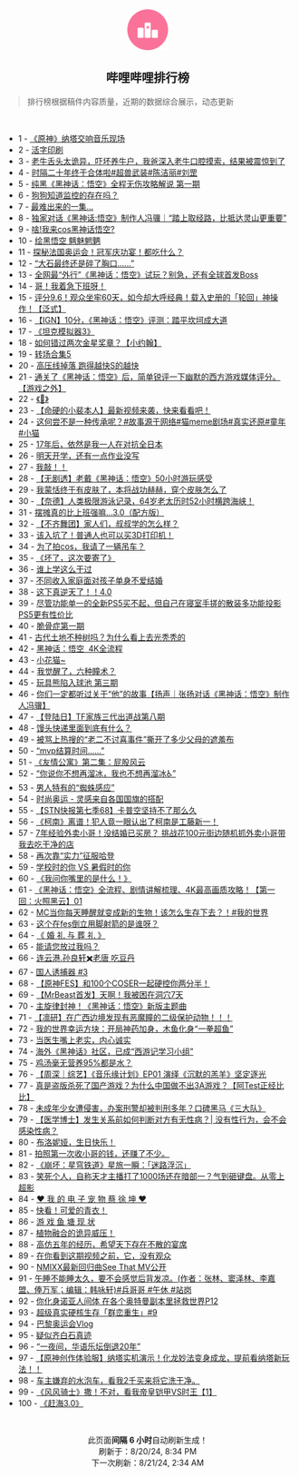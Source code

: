 <div align="center">
    <img src="./assets/icon_rank.png" alt="logo" />
    <h2>哔哩哔哩排行榜</h>
</div>

> 排行榜根据稿件内容质量，近期的数据综合展示，动态更新

<br />

<ul><li><span>1 - <a href=https://www.bilibili.com/BV18E4m1d7b7>《原神》纳塔交响音乐现场</a></span></li><li><span>2 - <a href=https://www.bilibili.com/BV1ir421K7he>活字印刷</a></span></li><li><span>3 - <a href=https://www.bilibili.com/BV1Er421M7rA>老牛舌头太诡异，吓坏养牛户，我爸深入老牛口腔摸索，结果被震惊到了</a></span></li><li><span>4 - <a href=https://www.bilibili.com/BV1DH4y1c7JF>时隔二十年终于合体啦#超兽武装#陈洁丽#刘罡</a></span></li><li><span>5 - <a href=https://www.bilibili.com/BV114421U75X>纯黑《黑神话：悟空》全程无伤攻略解说&nbsp;第一期</a></span></li><li><span>6 - <a href=https://www.bilibili.com/BV1Km42137yg>狗狗知道监控的存在吗？</a></span></li><li><span>7 - <a href=https://www.bilibili.com/BV1Nf421B7NP>最难出来的一集...</a></span></li><li><span>8 - <a href=https://www.bilibili.com/BV1Gi421a74W>独家对话《黑神话:悟空》制作人冯骥｜“踏上取经路，比抵达灵山更重要”</a></span></li><li><span>9 - <a href=https://www.bilibili.com/BV1SW421X7Lk>啥!我来cos黑神话悟空?</a></span></li><li><span>10 - <a href=https://www.bilibili.com/BV1jE4m1d7LQ>绘黑悟空&nbsp;魑魅魍魉</a></span></li><li><span>11 - <a href=https://www.bilibili.com/BV11M4m1y7Sz>探秘法国奥运会！冠军庆功宴！都吃什么？</a></span></li><li><span>12 - <a href=https://www.bilibili.com/BV1Fy411q76v>“大石最终还是碎了胸口......”</a></span></li><li><span>13 - <a href=https://www.bilibili.com/BV1AS421d7be>全网最“外行”《黑神话：悟空》试玩？别急，还有全球首发Boss</a></span></li><li><span>14 - <a href=https://www.bilibili.com/BV1Hi421a74W>哥！我着急下班呀！</a></span></li><li><span>15 - <a href=https://www.bilibili.com/BV13y411v77C>评分9.6！观众坐牢60天，如今却大呼经典！载入史册的「轮回」神操作！【泛式】</a></span></li><li><span>16 - <a href=https://www.bilibili.com/BV1Ti421a7dv>【IGN】10分，《黑神话：悟空》评测：踏平坎坷成大道</a></span></li><li><span>17 - <a href=https://www.bilibili.com/BV1Qr421M7Xs>《坦克模拟器3》</a></span></li><li><span>18 - <a href=https://www.bilibili.com/BV1h1421t7Fc>如何错过两次金星奖章？【小约翰】</a></span></li><li><span>19 - <a href=https://www.bilibili.com/BV1SE4m1R7Uu>转场合集5</a></span></li><li><span>20 - <a href=https://www.bilibili.com/BV1ar421M7KY>高压线掉落&nbsp;跑得越快S的越快</a></span></li><li><span>21 - <a href=https://www.bilibili.com/BV1uz421B7ef>通关了《黑神话：悟空》后，简单锐评一下幽默的西方游戏媒体评分。【游戏之外】</a></span></li><li><span>22 - <a href=https://www.bilibili.com/BV1Zy411e7BM>《🤩》</a></span></li><li><span>23 - <a href=https://www.bilibili.com/BV1zf421v7sK>【命硬的小裴本人】最新视频来袭，快来看看吧！</a></span></li><li><span>24 - <a href=https://www.bilibili.com/BV1RZpRewEo8>这何尝不是一种传承呢？#故事源于网络#猫meme剧场#真实还原#童年#小猫</a></span></li><li><span>25 - <a href=https://www.bilibili.com/BV1SE4m1R7gy>17年后，依然是我一人在对抗全日本</a></span></li><li><span>26 - <a href=https://www.bilibili.com/BV1ey411e7cU>明天开学，还有一点作业没写</a></span></li><li><span>27 - <a href=https://www.bilibili.com/BV1ky411e7RF>我敲！！</a></span></li><li><span>28 - <a href=https://www.bilibili.com/BV1FH4y1c7Bu>【无剧透】老戴《黑神话：悟空》50小时游玩感受</a></span></li><li><span>29 - <a href=https://www.bilibili.com/BV1x1421t71r>我蒙恬终于有皮肤了，本将战功赫赫，穿个皮肤怎么了</a></span></li><li><span>30 - <a href=https://www.bilibili.com/BV1NW421R7JE>【奈德】人类极限游泳记录，64岁老太历时52小时横跨海峡！</a></span></li><li><span>31 - <a href=https://www.bilibili.com/BV1nb421J7QS>摆摊真的比上班强嘛…3.0（配方版）</a></span></li><li><span>32 - <a href=https://www.bilibili.com/BV1Ez421i7Q7>【不齐舞团】家人们，叔叔学的怎么样？</a></span></li><li><span>33 - <a href=https://www.bilibili.com/BV1nU411S7bB>该入坑了！普通人也可以买3D打印机！</a></span></li><li><span>34 - <a href=https://www.bilibili.com/BV1Br421K7A6>为了拍cos，我请了一辆吊车？</a></span></li><li><span>35 - <a href=https://www.bilibili.com/BV1RZ421T7fZ>《坏了，这次要寄了》</a></span></li><li><span>36 - <a href=https://www.bilibili.com/BV1Ji421a7Nx>谁上学这么干过</a></span></li><li><span>37 - <a href=https://www.bilibili.com/BV1jr421K7hG>不同收入家庭面对孩子单身不爱结婚</a></span></li><li><span>38 - <a href=https://www.bilibili.com/BV1NE421w7YH>这下真逆天了！！4.0</a></span></li><li><span>39 - <a href=https://www.bilibili.com/BV1b1eGe8EHr>尽管功能单一的全新PS5买不起，但自己在寝室手搓的散装多功能投影PS5更有性价比</a></span></li><li><span>40 - <a href=https://www.bilibili.com/BV1YE421w7iK>脆骨症第一期</a></span></li><li><span>41 - <a href=https://www.bilibili.com/BV1MZ421K7n1>古代土地不种树吗？为什么看上去光秃秃的</a></span></li><li><span>42 - <a href=https://www.bilibili.com/BV1Jx4y14798>黑神话：悟空&nbsp;&nbsp;4K全流程</a></span></li><li><span>43 - <a href=https://www.bilibili.com/BV1tS42197Cv>小花猫~</a></span></li><li><span>44 - <a href=https://www.bilibili.com/BV1dE4m1X7ad>我觉醒了，六种瞳术？</a></span></li><li><span>45 - <a href=https://www.bilibili.com/BV1YT42167YR>玩具熊陷入球池&nbsp;第三期</a></span></li><li><span>46 - <a href=https://www.bilibili.com/BV16f421v762>你们一定都听过关于“他”的故事【扬声｜张扬对话《黑神话：悟空》制作人冯骥】</a></span></li><li><span>47 - <a href=https://www.bilibili.com/BV1WU411U7as>【登陆日】TF家族三代出道战第八期</a></span></li><li><span>48 - <a href=https://www.bilibili.com/BV1Sy411e7MY>馒头快递里面到底有什么？</a></span></li><li><span>49 - <a href=https://www.bilibili.com/BV1CS411w7gY>被骂上热搜的“老二不讨喜事件”撕开了多少父母的遮羞布</a></span></li><li><span>50 - <a href=https://www.bilibili.com/BV1Df421v72p>“mvp结算时间......”</a></span></li><li><span>51 - <a href=https://www.bilibili.com/BV1Qw4m1k7Ss>《友情公寓》第二集：屁股风云</a></span></li><li><span>52 - <a href=https://www.bilibili.com/BV1Ti421a7r8>“你说你不想再溜冰，我也不想再溜冰♿”</a></span></li><li><span>53 - <a href=https://www.bilibili.com/BV1B4421Z7fe>男人特有的“蜘蛛感应”</a></span></li><li><span>54 - <a href=https://www.bilibili.com/BV1Ty411q7DV>时尚奥运&nbsp;-&nbsp;灵感来自各国国旗的搭配</a></span></li><li><span>55 - <a href=https://www.bilibili.com/BV1uH4y1c7wZ>【STN快报第七季68】卡普空坚持不了那么久</a></span></li><li><span>56 - <a href=https://www.bilibili.com/BV1Vi421a7BS>《柯南》离谱！犯人竟一眼认出了柯南是工藤新一！</a></span></li><li><span>57 - <a href=https://www.bilibili.com/BV1aw4m1k7zX>7年经验外卖小哥！没结婚已买房？&nbsp;挑战花100元街边随机抓外卖小哥带我去吃干净的店</a></span></li><li><span>58 - <a href=https://www.bilibili.com/BV1RU411U7n4>再次靠“实力”征服哈登</a></span></li><li><span>59 - <a href=https://www.bilibili.com/BV1d4421Z7M8>学校时的你&nbsp;VS&nbsp;暑假时的你</a></span></li><li><span>60 - <a href=https://www.bilibili.com/BV1si421h7mT>《我问你嘴里的是什么！》</a></span></li><li><span>61 - <a href=https://www.bilibili.com/BV17Z421K7ib>《黑神话：悟空》全流程、剧情讲解梳理、4K最高画质攻略！【第一回：火照黑云】01</a></span></li><li><span>62 - <a href=https://www.bilibili.com/BV1aH4y1c7mF>MC当你每天睡醒就变成新的生物！该怎么生存下去？！#我的世界</a></span></li><li><span>63 - <a href=https://www.bilibili.com/BV1Fi421a7NG>这个在fes倒立用脚射箭的是谁呀？</a></span></li><li><span>64 - <a href=https://www.bilibili.com/BV1BU411U7Fo>《&nbsp;婚&nbsp;礼&nbsp;与&nbsp;葬&nbsp;礼&nbsp;》</a></span></li><li><span>65 - <a href=https://www.bilibili.com/BV1Jm42137Nz>能请您放过我吗？</a></span></li><li><span>66 - <a href=https://www.bilibili.com/BV14W42197mG>连云港.孙良轩✖️老唐&nbsp;吃豆丹</a></span></li><li><span>67 - <a href=https://www.bilibili.com/BV1c1421t7Wf>国人诱捕器&nbsp;#3</a></span></li><li><span>68 - <a href=https://www.bilibili.com/BV1SZ421N72o>【原神FES】和100个COSER一起硬控你两分半！</a></span></li><li><span>69 - <a href=https://www.bilibili.com/BV1Er421K7wh>【MrBeast首发】天啊！我被困在洞穴7天</a></span></li><li><span>70 - <a href=https://www.bilibili.com/BV1Xw4m1r7eJ>主旋律封神！《黑神话：悟空》新版主题曲</a></span></li><li><span>71 - <a href=https://www.bilibili.com/BV1X1421479j>【凛研】在广西边境发现有恶魔瞳的二级保护动物！！！</a></span></li><li><span>72 - <a href=https://www.bilibili.com/BV1GE421w79S>我的世界幸运方块：开局神药加身，木鱼化身“一拳超鱼”</a></span></li><li><span>73 - <a href=https://www.bilibili.com/BV1iH4y1c7Be>当医生嘴上老实，内心诚实</a></span></li><li><span>74 - <a href=https://www.bilibili.com/BV1pE4m1d7N7>海外《黑神话》社区，已成“西游记学习小组”</a></span></li><li><span>75 - <a href=https://www.bilibili.com/BV1sn4y1f7wB>鸡汤毫无营养95%都是水？</a></span></li><li><span>76 - <a href=https://www.bilibili.com/BV1P4421f7cV>【周深｜综艺】《音乐缘计划》EP01&nbsp;演绎《沉默的羔羊》坚定逐光</a></span></li><li><span>77 - <a href=https://www.bilibili.com/BV1GE4m1d7KK>真是盗版杀死了国产游戏？为什么中国做不出3A游戏？【阿Test正经比比】</a></span></li><li><span>78 - <a href=https://www.bilibili.com/BV1Ci421h7v8>未成年少女遭侵害，办案刑警却被判刑多年？口碑黑马《三大队》</a></span></li><li><span>79 - <a href=https://www.bilibili.com/BV1mS411w7zu>【医学博士】发生关系前如何判断对方有无性病？|&nbsp;没有性行为，会不会感染性病？</a></span></li><li><span>80 - <a href=https://www.bilibili.com/BV1Ty411v7n8>布洛妮娅，生日快乐！</a></span></li><li><span>81 - <a href=https://www.bilibili.com/BV1iS411w7vs>拍照第一次收小哥的钱，还赚了不少。</a></span></li><li><span>82 - <a href=https://www.bilibili.com/BV1kW42197iE>《崩坏：星穹铁道》星旅一瞬：「迷路浮沉」</a></span></li><li><span>83 - <a href=https://www.bilibili.com/BV1bU411U7JD>笑死个人，自称天才主播打了1000场还在暗部一？气到砸键盘。从零上超影</a></span></li><li><span>84 - <a href=https://www.bilibili.com/BV1dx4y1W7Js>❤️&nbsp;我&nbsp;的&nbsp;电&nbsp;子&nbsp;宠&nbsp;物&nbsp;蔡&nbsp;徐&nbsp;坤&nbsp;❤️</a></span></li><li><span>85 - <a href=https://www.bilibili.com/BV1eE4m1R77E>快看！可爱的青衣！</a></span></li><li><span>86 - <a href=https://www.bilibili.com/BV1Uy411e7uh>游&nbsp;戏&nbsp;鱼&nbsp;塘&nbsp;现&nbsp;状</a></span></li><li><span>87 - <a href=https://www.bilibili.com/BV1iT42167cQ>植物融合的诡异威压！</a></span></li><li><span>88 - <a href=https://www.bilibili.com/BV1DZ421T7pR>高仿五年的经历，希望天下存在不散的宴席</a></span></li><li><span>89 - <a href=https://www.bilibili.com/BV1Nw4m1k7Mk>在你看到这期视频之前，它，没有观众</a></span></li><li><span>90 - <a href=https://www.bilibili.com/BV1Br421M7ZV>NMIXX最新回归曲See&nbsp;That&nbsp;MV公开</a></span></li><li><span>91 - <a href=https://www.bilibili.com/BV1oZ421T795>午睡不能睡太久，要不会感觉后背发凉。(作者：张林、窦泽林、李嘉盟、俸万军；编辑：韩咏轩)#兵哥哥&nbsp;#午休&nbsp;#站岗</a></span></li><li><span>92 - <a href=https://www.bilibili.com/BV1aZ421N7hc>你化身诺亚人间体&nbsp;在各个奥特曼副本里拯救世界P12</a></span></li><li><span>93 - <a href=https://www.bilibili.com/BV1xE4m1d7AR>超级真实硬核生存「群峦重生」#9</a></span></li><li><span>94 - <a href=https://www.bilibili.com/BV14Z421N7Cc>巴黎奥运会Vlog</a></span></li><li><span>95 - <a href=https://www.bilibili.com/BV1B4421Z7bD>疑似齐白石真迹</a></span></li><li><span>96 - <a href=https://www.bilibili.com/BV1yZ421T7cZ>“一夜间，华语乐坛倒退20年”</a></span></li><li><span>97 - <a href=https://www.bilibili.com/BV1g142187Tn>【原神创作体验服】纳塔实机演示！化龙妙法变身成龙，提前看纳塔新玩法！！</a></span></li><li><span>98 - <a href=https://www.bilibili.com/BV11W42197R3>车主嫌弃的水泡车，看我2千买来将它洗干净。</a></span></li><li><span>99 - <a href=https://www.bilibili.com/BV1d4421Z7rD>《风风骑士》撒！不对，看我帝皇铠甲VS时王【1】</a></span></li><li><span>100 - <a href=https://www.bilibili.com/BV1rZ421N77v>《赶海3.0》</a></span></li></ul>

<br />

<p align=center>此页面<b>间隔 6 小时</b>自动刷新生成！<br>刷新于：8/20/24, 8:34 PM<br>下一次刷新：8/21/24, 2:34 AM</p>